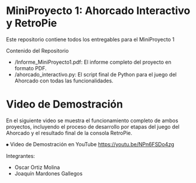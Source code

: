 # MiniProyecto 1: Ahorcado Interactivo y RetroPie

Este repositorio contiene todos los entregables para el MiniProyecto 1

Contenido del Repositorio

* /Informe_MiniProyecto1.pdf: El informe completo del proyecto en formato PDF.
* /ahorcado_interactivo.py: El script final de Python para el juego del Ahorcado con todas las funcionalidades.

# Video de Demostración

En el siguiente video se muestra el funcionamiento completo de ambos proyectos, incluyendo el proceso de desarrollo por etapas del juego del Ahorcado y el resultado final de la consola RetroPie.

⦁	Video de Demostración en YouTube
  https://youtu.be/NPn6FSDo4zg

Integrantes:
* Oscar Ortiz Molina
* Joaquín Mardones Gallegos
